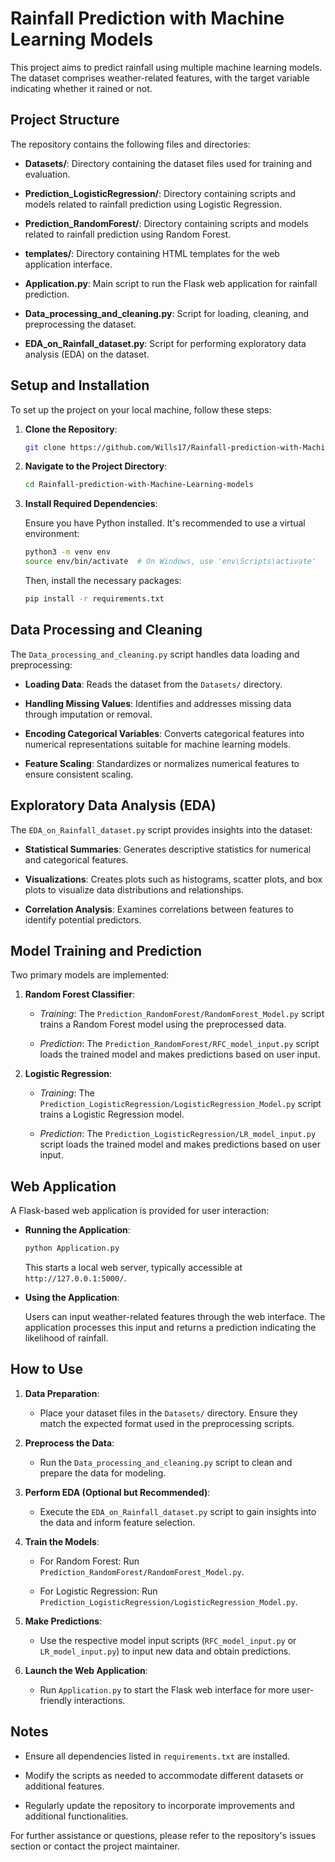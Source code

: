 # Rainfall Prediction with Machine Learning Models

This project aims to predict rainfall using multiple machine learning models. The dataset comprises weather-related features, with the target variable indicating whether it rained or not.

## Project Structure

The repository contains the following files and directories:

- **Datasets/**: Directory containing the dataset files used for training and evaluation.

- **Prediction_LogisticRegression/**: Directory containing scripts and models related to rainfall prediction using Logistic Regression.

- **Prediction_RandomForest/**: Directory containing scripts and models related to rainfall prediction using Random Forest.

- **templates/**: Directory containing HTML templates for the web application interface.

- **Application.py**: Main script to run the Flask web application for rainfall prediction.

- **Data_processing_and_cleaning.py**: Script for loading, cleaning, and preprocessing the dataset.

- **EDA_on_Rainfall_dataset.py**: Script for performing exploratory data analysis (EDA) on the dataset.


## Setup and Installation

To set up the project on your local machine, follow these steps:

1. **Clone the Repository**:

   ```bash
   git clone https://github.com/Wills17/Rainfall-prediction-with-Machine-Learning-models.git
   ```


2. **Navigate to the Project Directory**:

   ```bash
   cd Rainfall-prediction-with-Machine-Learning-models
   ```


3. **Install Required Dependencies**:

   Ensure you have Python installed. It's recommended to use a virtual environment:

   ```bash
   python3 -m venv env
   source env/bin/activate  # On Windows, use 'env\Scripts\activate'
   ```

   Then, install the necessary packages:

   ```bash
   pip install -r requirements.txt
   ```


## Data Processing and Cleaning

The `Data_processing_and_cleaning.py` script handles data loading and preprocessing:

- **Loading Data**: Reads the dataset from the `Datasets/` directory.

- **Handling Missing Values**: Identifies and addresses missing data through imputation or removal.

- **Encoding Categorical Variables**: Converts categorical features into numerical representations suitable for machine learning models.

- **Feature Scaling**: Standardizes or normalizes numerical features to ensure consistent scaling.

## Exploratory Data Analysis (EDA)

The `EDA_on_Rainfall_dataset.py` script provides insights into the dataset:

- **Statistical Summaries**: Generates descriptive statistics for numerical and categorical features.

- **Visualizations**: Creates plots such as histograms, scatter plots, and box plots to visualize data distributions and relationships.

- **Correlation Analysis**: Examines correlations between features to identify potential predictors.

## Model Training and Prediction

Two primary models are implemented:

1. **Random Forest Classifier**:

   - *Training*: The `Prediction_RandomForest/RandomForest_Model.py` script trains a Random Forest model using the preprocessed data.

   - *Prediction*: The `Prediction_RandomForest/RFC_model_input.py` script loads the trained model and makes predictions based on user input.

2. **Logistic Regression**:

   - *Training*: The `Prediction_LogisticRegression/LogisticRegression_Model.py` script trains a Logistic Regression model.

   - *Prediction*: The `Prediction_LogisticRegression/LR_model_input.py` script loads the trained model and makes predictions based on user input.

## Web Application

A Flask-based web application is provided for user interaction:

- **Running the Application**:

   ```bash
   python Application.py
   ```


   This starts a local web server, typically accessible at `http://127.0.0.1:5000/`.

- **Using the Application**:

   Users can input weather-related features through the web interface. The application processes this input and returns a prediction indicating the likelihood of rainfall.

## How to Use

1. **Data Preparation**:

   - Place your dataset files in the `Datasets/` directory. Ensure they match the expected format used in the preprocessing scripts.

2. **Preprocess the Data**:

   - Run the `Data_processing_and_cleaning.py` script to clean and prepare the data for modeling.

3. **Perform EDA (Optional but Recommended)**:

   - Execute the `EDA_on_Rainfall_dataset.py` script to gain insights into the data and inform feature selection.

4. **Train the Models**:

   - For Random Forest: Run `Prediction_RandomForest/RandomForest_Model.py`.

   - For Logistic Regression: Run `Prediction_LogisticRegression/LogisticRegression_Model.py`.

5. **Make Predictions**:

   - Use the respective model input scripts (`RFC_model_input.py` or `LR_model_input.py`) to input new data and obtain predictions.

6. **Launch the Web Application**:

   - Run `Application.py` to start the Flask web interface for more user-friendly interactions.

## Notes

- Ensure all dependencies listed in `requirements.txt` are installed.

- Modify the scripts as needed to accommodate different datasets or additional features.

- Regularly update the repository to incorporate improvements and additional functionalities.

For further assistance or questions, please refer to the repository's issues section or contact the project maintainer. 